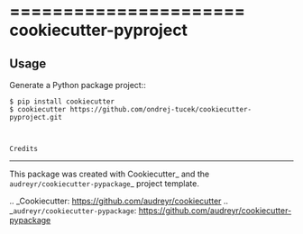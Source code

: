======================
cookiecutter-pyproject
======================

Usage
-----

Generate a Python package project::

    $ pip install cookiecutter
    $ cookiecutter https://github.com/ondrej-tucek/cookiecutter-pyproject.git


    
    Credits
---------

This package was created with Cookiecutter_ and the `audreyr/cookiecutter-pypackage`_ project template.

.. _Cookiecutter: https://github.com/audreyr/cookiecutter
.. _`audreyr/cookiecutter-pypackage`: https://github.com/audreyr/cookiecutter-pypackage